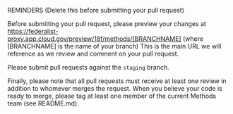 REMINDERS (Delete this before submitting your pull request)

Before submitting your pull request, please preview your changes at  https://federalist-proxy.app.cloud.gov/preview/18f/methods/[BRANCHNAME] (where [BRANCHNAME] is the name of your branch) This is the main URL we will reference as we review and comment on your pull request.

Please submit pull requests against the `staging` branch.

Finally, please note that all pull requests must receive at least one review in addition to whomever merges the request. When you believe your code is ready to merge, please tag at least one member of the current Methods team (see README.md).
